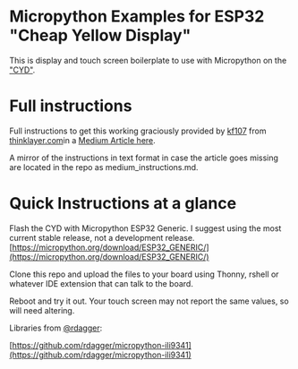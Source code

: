 # Micropython Examples for ESP32 "Cheap Yellow Display"
This is display and touch screen boilerplate to use with Micropython on the ["CYD"](https://github.com/witnessmenow/ESP32-Cheap-Yellow-Display).

# Full instructions

Full instructions to get this working graciously provided by [kf107](https://github.com/kf107) from [thinklayer.com](https://thinklair.com)in a [Medium Article here](https://kf106.medium.com/how-to-use-micropython-on-a-cyd-cheap-yellow-display-e158d5e4a2e7).

A mirror of the instructions in text format in case the article goes missing are located in the repo as medium_instructions.md.

# Quick Instructions at a glance

Flash the CYD with Micropython ESP32 Generic.
I suggest using the most current stable release, not a development release.
[https://micropython.org/download/ESP32_GENERIC/](https://micropython.org/download/ESP32_GENERIC/)

Clone this repo and upload the files to your board using Thonny, rshell or whatever IDE extension that can talk to the board.

Reboot and try it out. Your touch screen may not report the same values, so will need altering.

Libraries from [@rdagger](https://github.com/rdagger):

[https://github.com/rdagger/micropython-ili9341](https://github.com/rdagger/micropython-ili9341)

